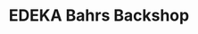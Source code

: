 ---
title: "EDEKA Bahrs Backshop"
url: /oebisfelde-weferlingen/edeka-bahrs-backshop/
shop: Bäckerei
---